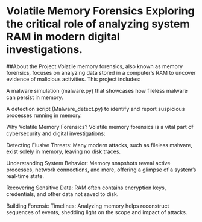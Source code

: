 # Volatile Memory Forensics Exploring the critical role of analyzing system RAM in modern digital investigations.

##About the Project
Volatile memory forensics, also known as memory forensics, focuses on analyzing data stored in a computer’s RAM to uncover evidence of malicious activities. This project includes:

A malware simulation (malware.py) that showcases how fileless malware can persist in memory.

A detection script (Malware_detect.py) to identify and report suspicious processes running in memory.

Why Volatile Memory Forensics?
Volatile memory forensics is a vital part of cybersecurity and digital investigations:

Detecting Elusive Threats: Many modern attacks, such as fileless malware, exist solely in memory, leaving no disk traces.

Understanding System Behavior: Memory snapshots reveal active processes, network connections, and more, offering a glimpse of a system’s real-time state.

Recovering Sensitive Data: RAM often contains encryption keys, credentials, and other data not saved to disk.

Building Forensic Timelines: Analyzing memory helps reconstruct sequences of events, shedding light on the scope and impact of attacks.
